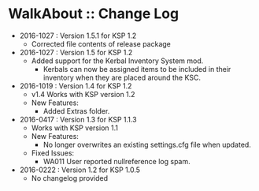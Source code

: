 # WalkAbout :: Change Log

* 2016-1027 : Version 1.5.1 for KSP 1.2
	- Corrected file contents of release package
* 2016-1027 : Version 1.5 for KSP 1.2
	- Added support for the Kerbal Inventory System mod.
		- Kerbals can now be assigned items to be included in their inventory when they are placed around the KSC.
* 2016-1019 : Version 1.4 for KSP 1.2
	- v1.4 Works with KSP version 1.2
	- New Features:
		- Added Extras folder.
* 2016-0417 : Version 1.3 for KSP 1.1.3
	- Works with KSP version 1.1
	- New Features:
		- No longer overwrites an existing settings.cfg file when updated.
	- Fixed Issues:
		- WA011 User reported nullreference log spam.
* 2016-0222 : Version 1.2 for KSP 1.0.5
	- No changelog provided
